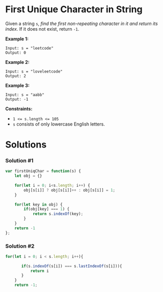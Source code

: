 # First Unique Character in String

Given a string `s`, *find the first non-repeating character in it and return its index*. If it does not exist, return `-1`.

**Example 1:**

```
Input: s = "leetcode"
Output: 0

```

**Example 2:**

```
Input: s = "loveleetcode"
Output: 2

```

**Example 3:**

```
Input: s = "aabb"
Output: -1

```

**Constraints:**

- `1 <= s.length <= 105`
- `s` consists of only lowercase English letters.

# Solutions

### Solution #1

```jsx
var firstUniqChar = function(s) {
    let obj = {}
    
    for(let i = 0; i<s.length; i++) {
        obj[s[i]] ? obj[s[i]]++ : obj[s[i]] = 1;
    }
    
    for(let key in obj) {
        if(obj[key] === 1) {
            return s.indexOf(key);
        }
    }
    return -1
};
```

### Solution #2

```jsx
for(let i = 0; i < s.length; i++){
         
       if(s.indexOf(s[i]) === s.lastIndexOf(s[i])){
           return i
       }
    }
    return -1;
```